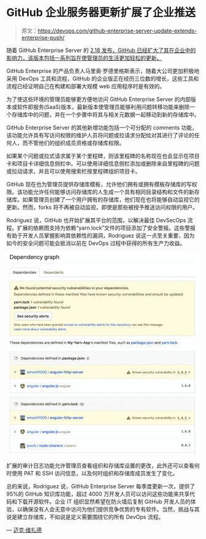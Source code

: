 # GitHub 企业服务器更新扩展了企业推送

> 原文：<https://devops.com/github-enterprise-server-update-extends-enterprise-push/>

随着 GitHub Enterprise Server 的 [2.18 发布，GitHub 已经扩大了其在企业中的影响力，该版本包括一系列旨在使管理员的生活更加轻松的更新。](https://github.blog/2019-08-20-github-enterprise-server-2-18-is-here/)

GitHub Enterprise 的产品负责人马里奥·罗德里格斯表示，随着大公司更加积极地采用 DevOps 工具和流程，GitHub 的企业版正在经历三位数的增长，这些工具和流程已经证明自己在构建和部署大规模 web 应用程序时是有效的。

为了使这些环境的管理员能够更方便地访问 GitHub Enterprise Server 的内部版本或软件即服务(SaaS)版本，最新版本使管理员能够利用问题转移功能来删除一个存储库中的问题，并在一个步骤中将其与相关元数据一起移动到新的存储库中。

GitHub Enterprise Server 的其他新增功能包括一个可分配的 comments 功能，该功能允许具有写访问权限的维护人员将问题或拉请求分配给对其进行了评论的任何人，而不管他们的组织成员资格或存储库权限。

如果某个问题或拉式请求属于某个里程碑，则该里程碑的名称现在也会显示在项目卡和项目卡详细信息侧栏中。可以使用详细信息侧栏添加或删除来自里程碑的问题或拉动请求，并且可以使用搜索栏按里程碑组织项目卡。

GitHub 现在也为管理员提供存储库模板，允许他们拥有或拥有模板存储库的写权限。该功能允许任何能够访问存储库的人生成一个具有相同目录结构和文件的新存储库。如果管理员创建了一个用户拥有的存储库，他们现在也将能够自动监视它的更新。然而，forks 将不再被自动监视，即使是那些被授予推送访问权限的用户。

Rodriguez 说，GitHub 也开始扩展其平台的范围，以解决最佳 DevSecOps 流程。扩展的依赖图支持为依赖“yarn.lock”文件的项目添加了安全警报。这些警报有助于开发人员掌握影响其依赖性的漏洞，Rodriguez 说这一点至关重要，因为如今的安全问题可能会抵消以前在 DevOps 过程中获得的所有生产力收益。

![](img/460438e67e45b2abb412d3c59f601433.png)

扩展的审计日志功能允许管理员查看组织和存储库设置的更改，此外还可以查看何时使用 PAT 和 SSH 访问信息，以及何时组织和存储库成员发生了变化。

总的来说，Rodriguez 说，GitHub Enterprise Server 每季度更新一次，提供了 95%的 GitHub 知识库功能，超过 4000 万开发人员可以访问这些功能来共享代码和下载开源软件。企业 IT 组织显然希望在防火墙后复制 GitHub 开发人员的体验，以确保没有人会无意中访问为他们提供竞争优势的专有软件。当然，挑战与其说是建立存储库，不如说是定义需要围绕它的所有 DevOps 流程。

— [迈克·维扎德](https://devops.com/author/mike-vizard/)